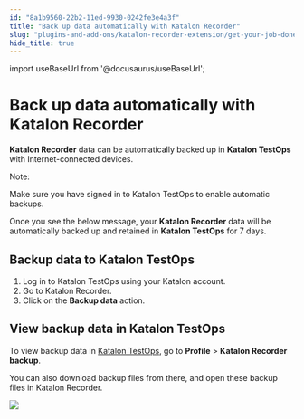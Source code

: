 ```yaml
---
id: "8a1b9560-22b2-11ed-9930-0242fe3e4a3f"
title: "Back up data automatically with Katalon Recorder"
slug: "plugins-and-add-ons/katalon-recorder-extension/get-your-job-done/automate-scenarios/back-up-data-automatically-with-katalon-recorder"
hide_title: true
---
```

import useBaseUrl from '@docusaurus/useBaseUrl';


# <a id="id" class="anchor_top_offset"/><a id="ariaid-title1" class="anchor_top_offset"/>Back up data automatically with <span xmlns="http://www.w3.org/1999/xhtml" className="ph">Katalon Recorder</span> 

<p xmlns="http://www.w3.org/1999/xhtml" className="p">   <strong className="ph b">Katalon Recorder</strong> data can be automatically   backed up in <strong className="ph b">Katalon TestOps</strong> with   Internet-connected devices.</p> 
<div xmlns="http://www.w3.org/1999/xhtml" className="note note note_note"><span className="note__title">Note:</span> 
  <p className="p">Make sure you have signed in to Katalon TestOps to enable
    automatic backups.</p>
</div>
<p xmlns="http://www.w3.org/1999/xhtml" className="p">Once you see the below message, your <strong className="ph b">Katalon     Recorder</strong> data will be automatically backed up and retained   in <strong className="ph b">Katalon TestOps</strong> for 7 days.</p> 
    

## <a id="id_1" class="anchor_top_offset"/>Backup data to Katalon TestOps

    
      
<ol xmlns="http://www.w3.org/1999/xhtml" className="ol">   <li className="li">Log in to Katalon TestOps using your Katalon account.</li>   <li className="li">Go to Katalon Recorder.</li>   <li className="li">Click on the <strong className="ph b">Backup data</strong> action.</li> </ol> 
    
  

## <a id="id_2" class="anchor_top_offset"/>View backup data in Katalon TestOps

<p xmlns="http://www.w3.org/1999/xhtml" className="p">To view backup data in <a className="xref j-external-link" href="https://testops.katalon.io/" target="_blank">Katalon     TestOps</a>, go to <strong className="ph b">Profile</strong> &gt;   <strong className="ph b">Katalon Recorder backup</strong>.</p> 
<p xmlns="http://www.w3.org/1999/xhtml" className="p">You can also download backup files from there, and open these   backup files in Katalon Recorder.</p> 
<p xmlns="http://www.w3.org/1999/xhtml" className="p">   <img className="image" src={useBaseUrl("https://github.com/katalon-studio/docs-images/raw/master/katalon-recorder/docs/kr-backup/2-kt-backup.png")} /><br /><br /> </p> 

